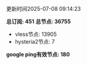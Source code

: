 更新时间2025-07-08 09:14:23

**总订阅: 451**
**总节点: 36755**
- vless节点: 13905
- hysteria2节点: 7

**google ping有效节点: 180**
